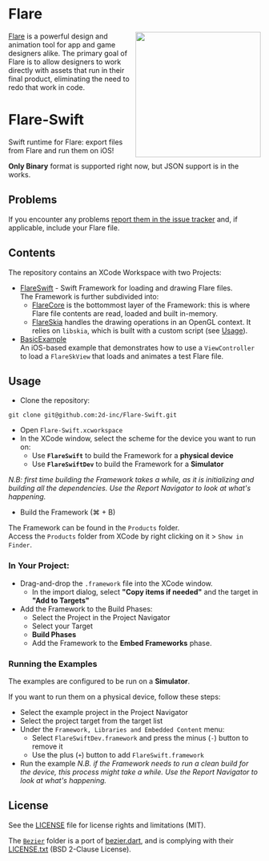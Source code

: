 # Flare
<img align="right" src="https://cdn.2dimensions.com/flare_macbook.png" height="250">

[Flare](https://www.2dimensions.com/about-flare) is a powerful design and animation tool for app and game designers alike. The primary goal of Flare is to allow designers to work directly with assets that run in their final product, eliminating the need to redo that work in code.

# Flare-Swift

Swift runtime for Flare: export files from Flare and run them on iOS!

__Only Binary__ format is supported right now, but JSON support is in the works.

## Problems

If you encounter any problems [report them in the issue tracker](https://github.com/2d-inc/Flare-Swift/issues) and, if applicable, include your Flare file.

## Contents

The repository contains an XCode Workspace with two Projects:
- [FlareSwift](FlareSwift/FlareSwift.xcodeproj) - Swift Framework for loading and drawing Flare files. <br/> 
The Framework is further subdivided into: 
    - [FlareCore](FlareSwift/FlareCore) is the bottommost layer of the Framework: this is where Flare file contents are read, loaded and built in-memory.
    - [FlareSkia](FlareSwift/FlareSkia) handles the drawing operations in an OpenGL context. It relies on `libskia`, which is built with a custom script (see [Usage](#Usage)).
- [BasicExample](BasicExample/BasicExample) <br/>
An iOS-based example that demonstrates how to use a `ViewController` to load a `FlareSkView` that loads and animates a test Flare file.

## Usage

- Clone the repository:
```
git clone git@github.com:2d-inc/Flare-Swift.git
```
- Open `Flare-Swift.xcworkspace`
- In the XCode window, select the scheme for the device you want to run on:
    - Use **`FlareSwift`** to build the Framework for a **physical device**
    - Use **`FlareSwiftDev`** to build the Framework for a **Simulator**

*N.B: first time building the Framework takes a while, as it is initializing and building all the dependencies. Use the Report Navigator to look at what's happening.*

- Build the Framework (⌘ + B)

The Framework can be found in the `Products` folder. <br/>
Access the `Products` folder from XCode by right clicking on it > `Show in Finder`.

### In Your Project:
- Drag-and-drop the `.framework` file into the XCode window.
    - In the import dialog, select __"Copy items if needed"__ and the target in __"Add to Targets"__
- Add the Framework to the Build Phases: 
    - Select the Project in the Project Navigator 
    - Select your Target
    - __Build Phases__ 
    - Add the Framework to the __Embed Frameworks__ phase.

### Running the Examples

The examples are configured to be run on a **Simulator**. 

If you want to run them on a physical device, follow these steps:
- Select the example project in the Project Navigator
- Select the project target from the target list
- Under the `Framework, Libraries and Embedded Content` menu:
    - Select `FlareSwiftDev.framework` and press the minus (`-`) button to remove it
    - Use the plus (`+`) button to add `FlareSwift.framework`
- Run the example
*N.B. if the Framework needs to run a clean build for the device, this process might take a while. Use the Report Navigator to look at what's happening.*

## License
See the [LICENSE](LICENSE) file for license rights and limitations (MIT).

The [`Bezier`](FlareSwift/Bezier) folder is a port of [bezier.dart](https://github.com/aab29/bezier.dart), and is complying with their [LICENSE.txt](FlareSwift/FlareCoreGraphics/Bezier/LICENSE.txt) (BSD 2-Clause License).
